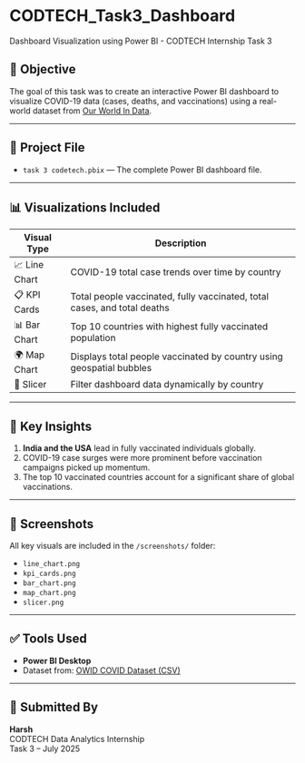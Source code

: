 # CODTECH_Task3_Dashboard
Dashboard Visualization using Power BI - CODTECH Internship Task 3
## 📌 Objective
The goal of this task was to create an interactive Power BI dashboard to visualize COVID-19 data (cases, deaths, and vaccinations) using a real-world dataset from [Our World In Data](https://ourworldindata.org/covid-vaccinations).

---

## 📁 Project File
- `task 3 codetech.pbix` — The complete Power BI dashboard file.

---

## 📊 Visualizations Included

| Visual Type     | Description                                                 |
|-----------------|-------------------------------------------------------------|
| 📈 Line Chart         | COVID-19 total case trends over time by country         |
| 📋 KPI Cards          | Total people vaccinated, fully vaccinated, total cases, and total deaths |
| 📊 Bar Chart          | Top 10 countries with highest fully vaccinated population |
| 🌍 Map Chart          | Displays total people vaccinated by country using geospatial bubbles |
| 🔘 Slicer             | Filter dashboard data dynamically by country           |

---

## 🧠 Key Insights

1. **India and the USA** lead in fully vaccinated individuals globally.
2. COVID-19 case surges were more prominent before vaccination campaigns picked up momentum.
3. The top 10 vaccinated countries account for a significant share of global vaccinations.

---

## 📸 Screenshots

All key visuals are included in the `/screenshots/` folder:
- `line_chart.png`
- `kpi_cards.png`
- `bar_chart.png`
- `map_chart.png`
- `slicer.png`


---

## ✅ Tools Used
- **Power BI Desktop**
- Dataset from: [OWID COVID Dataset (CSV)](https://covid.ourworldindata.org/data/owid-covid-data.csv)

---

## 🙌 Submitted By
**Harsh**  
CODTECH Data Analytics Internship  
Task 3 – July 2025

